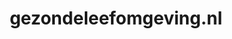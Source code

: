 ---
layout: post
title:  "gezondeleefomgeving.nl"
internal_url:  "/dutchgov/gezondeleefomgeving.nl.html"
categories: dutchgov
---